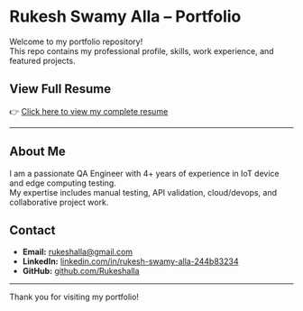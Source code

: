 # Rukesh Swamy Alla – Portfolio

Welcome to my portfolio repository!  
This repo contains my professional profile, skills, work experience, and featured projects.

## View Full Resume

👉 [Click here to view my complete resume](Portfolio.md)

---

## About Me

I am a passionate QA Engineer with 4+ years of experience in IoT device and edge computing testing.  
My expertise includes manual testing, API validation, cloud/devops, and collaborative project work.

## Contact

- **Email:** rukeshalla@gmail.com
- **LinkedIn:** [linkedin.com/in/rukesh-swamy-alla-244b83234](https://www.linkedin.com/in/rukesh-swamy-alla-244b83234/)
- **GitHub:** [github.com/Rukeshalla](https://github.com/Rukeshalla)

---

Thank you for visiting my portfolio!
